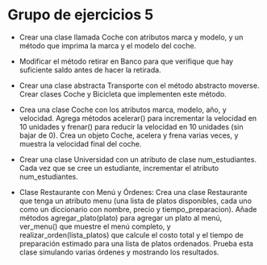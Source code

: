 # Grupo de ejercicios 5

*   Crear una clase llamada Coche con atributos marca y modelo, y
    un método que imprima la marca y el modelo del coche.

*   Modificar el método retirar en Banco para que verifique que hay
    suficiente saldo antes de hacer la retirada.

*   Crear una clase abstracta Transporte con el método abstracto
    moverse. Crear clases Coche y Bicicleta que implementen este
    método.

*   Crea una clase Coche con los atributos marca, modelo, año, y
    velocidad. Agrega métodos acelerar() para incrementar la
    velocidad en 10 unidades y frenar() para reducir la velocidad en
    10 unidades (sin bajar de 0). Crea un objeto Coche, acelera y
    frena varias veces, y muestra la velocidad final del coche.

*   Crear una clase Universidad con un atributo de clase
    num_estudiantes. Cada vez que se cree un estudiante,
    incrementar el atributo num_estudiantes.

*   Clase Restaurante con Menú y Órdenes: Crea una clase
    Restaurante que tenga un atributo menu (una lista de platos
    disponibles, cada uno como un diccionario con nombre, precio y
    tiempo_preparacion). Añade métodos agregar_plato(plato) para
    agregar un plato al menú, ver_menu() que muestre el menú
    completo, y realizar_orden(lista_platos) que calcule el costo total
    y el tiempo de preparación estimado para una lista de platos
    ordenados. Prueba esta clase simulando varias órdenes y
    mostrando los resultados.